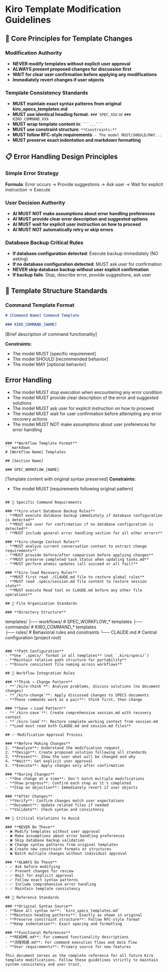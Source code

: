 # Kiro Template Modification Guidelines

## 🎯 Core Principles for Template Changes

### **Modification Authority**
- **NEVER modify templates without explicit user approval**
- **ALWAYS present proposed changes for discussion first**
- **WAIT for clear user confirmation before applying any modifications**
- **Immediately revert changes if user objects**

### **Template Consistency Standards**
- **MUST maintain exact syntax patterns from original kiro_specs_templates.md**
- **MUST use identical heading format**: `### SPEC_XXX` or `### KIRO_COMMAND_XXX`
- **MUST wrap template content in**: ```` ```...``` ````
- **MUST use constraint structure**: `**Constraints:**`
- **MUST follow RFC-style requirements**: `- The model MUST/SHOULD/MAY...`
- **MUST preserve exact indentation and markdown formatting**

## 📋 Error Handling Design Principles

### **Simple Error Strategy**
**Formula**: Error occurs → Provide suggestions → Ask user → Wait for explicit instruction → Execute

### **User Decision Authority**
- **AI MUST NOT make assumptions about error handling preferences**
- **AI MUST provide clear error description and suggested options**
- **AI MUST wait for explicit user instruction on how to proceed**
- **AI MUST NOT automatically retry or skip errors**

### **Database Backup Critical Rules**
- **If database configuration detected**: Execute backup immediately (NO asking)
- **If no database configuration detected**: MUST ask user for confirmation
- **NEVER skip database backup without user explicit confirmation**
- **If backup fails**: Stop, describe error, provide suggestions, ask user

## 🔧 Template Structure Standards

### **Command Template Format**
```markdown
# [Command Name] Command Template

### KIRO_COMMAND_[NAME]
```
[Brief description of command functionality]

**Constraints:**
- The model MUST [specific requirement]
- The model SHOULD [recommended behavior] 
- The model MAY [optional behavior]

## Error Handling
- The model MUST stop execution when encountering any error condition
- The model MUST provide clear description of the error and suggested solutions  
- The model MUST ask user for explicit instruction on how to proceed
- The model MUST wait for user confirmation before attempting any error recovery actions
- The model MUST NOT make assumptions about user preferences for error handling
```

### **Workflow Template Format**
```markdown
# [Workflow Name] Templates

## [Section Name]

### SPEC_WORKFLOW_[NAME]
```
[Template content with original syntax preserved]
**Constraints:**
- The model MUST [requirements following original pattern]
```

## 🎯 Specific Command Requirements

### **kiro-start Database Backup Rules**
- **MUST execute database backup immediately if database configuration is detected**
- **MUST ask user for confirmation if no database configuration is detected**
- **MUST include general error handling section for all other errors**

### **kiro-change Context Rules**
- **MUST analyze current conversation context to extract change requirements**
- **MUST provide before/after comparison before applying changes**
- **MUST preserve completed task status when updating tasks.md**
- **MUST perform atomic updates (all succeed or all fail)**

### **kiro-load Recovery Rules**
- **MUST first read ./CLAUDE.md file to restore global rules**
- **MUST read .specs/session.md file content to restore session state**
- **MUST execute Read tool on CLAUDE.md before any other file operations**

## 📁 File Organization Standards

### **Directory Structure**
```
templates/
├── workflows/      # SPEC_WORKFLOW_* templates
├── commands/       # KIRO_COMMAND_* templates  
├── rules/          # Behavioral rules and constraints
└── CLAUDE.md       # Central configuration (project root)
```

### **Path Configuration**
- **Use `.specs/` format in all templates** (not `.kiro/specs/`)
- **Maintain relative path structure for portability**
- **Ensure consistent file naming across workflows**

## 🔄 Workflow Integration Rules

### **Think → Change Pattern**
- **`/kiro-think`**: Analyze problems, discuss solutions (no document changes)
- **`/kiro-change`**: Apply discussed changes to SPECS documents
- **These commands work as a pair**: think first, then change

### **Save → Load Pattern**
- **`/kiro-save`**: Create comprehensive session.md with recovery context
- **`/kiro-load`**: Restore complete working context from session.md
- **Load must read both CLAUDE.md and session.md files**

## ✅ Modification Approval Process

### **Before Making Changes**
1. **Analyze**: Understand the modification request
2. **Design**: Create proposed solution following all standards
3. **Present**: Show the user what will be changed and why
4. **Wait**: Get explicit user approval
5. **Execute**: Apply changes only after confirmation

### **During Changes**
- **One change at a time**: Don't batch multiple modifications
- **Show progress**: Confirm each step as it's completed
- **Stop on objection**: Immediately revert if user objects

### **After Changes**
- **Verify**: Confirm changes match user expectations
- **Document**: Update related files if needed
- **Validate**: Check syntax and consistency

## 🚨 Critical Violations to Avoid

### **NEVER Do These**
- ❌ Modify templates without user approval
- ❌ Make assumptions about error handling preferences
- ❌ Skip database backup validation
- ❌ Change syntax patterns from original templates
- ❌ Create new constraint formats or structures
- ❌ Batch multiple changes without individual approval

### **ALWAYS Do These**
- ✅ Ask before modifying
- ✅ Present changes for review
- ✅ Wait for explicit approval
- ✅ Follow exact syntax patterns
- ✅ Include comprehensive error handling
- ✅ Maintain template consistency

## 📖 Reference Standards

### **Original Syntax Source**
- **Base all syntax on**: `kiro_specs_templates.md`
- **Maintain heading patterns**: Exactly as shown in original
- **Preserve constraint structure**: Follow RFC-style format
- **Keep indentation**: Exact spacing and formatting

### **Functional References**
- **README.md**: For command functionality descriptions
- **流程梳理.md**: For command execution flows and data flow
- **User requirements**: Primary source for new features

This document serves as the complete reference for all future Kiro template modifications. Follow these guidelines strictly to maintain system consistency and user trust.